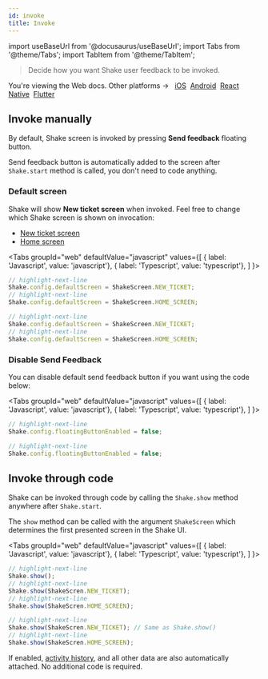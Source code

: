 ```yaml
---
id: invoke
title: Invoke
---
```


import useBaseUrl from '@docusaurus/useBaseUrl';
import Tabs from '@theme/Tabs';
import TabItem from '@theme/TabItem';

>Decide how you want Shake user feedback to be invoked.

<p class="p2 mt-40">You're viewing the Web docs. Other platforms → &nbsp;
<a href="/docs/ios/user-feedback/invoke/">iOS</a>&nbsp; 
<a href="/docs/android/user-feedback/invoke/">Android</a>&nbsp;
<a href="/docs/reactuser-feedback/invoke/">React Native</a>&nbsp;
<a href="/docs/flutter/user-feedback/invoke/">Flutter</a>&nbsp;  
</p>


## Invoke manually
By default, Shake screen is invoked by pressing **Send feedback** floating button.  

Send feedback button is automatically added to the screen after `Shake.start` method is called, 
you don't need to code anything.

### Default screen

Shake will show **New ticket screen** when invoked. Feel free to change which Shake screen is shown on invocation:
* [New ticket screen](/web/shake-ui#new-ticket)
* [Home screen](/web/shake-ui#home-screen)

<Tabs
groupId="web"
defaultValue="javascript"
values={[
{ label: 'Javascript', value: 'javascript'},
{ label: 'Typescript', value: 'typescript'},
]
}>

<TabItem value="javascript">

```javascript title="index.js"
// highlight-next-line
Shake.config.defaultScreen = ShakeScreen.NEW_TICKET;
// highlight-next-line
Shake.config.defaultScreen = ShakeScreen.HOME_SCREEN;
```

</TabItem>

<TabItem value="typescript">

```typescript title="index.ts"
// highlight-next-line
Shake.config.defaultScreen = ShakeScreen.NEW_TICKET;
// highlight-next-line
Shake.config.defaultScreen = ShakeScreen.HOME_SCREEN;
```

</TabItem>
</Tabs>

### Disable Send Feedback

You can disable default send feedback button if you want using the code below:

<Tabs
groupId="web"
defaultValue="javascript"
values={[
{ label: 'Javascript', value: 'javascript'},
{ label: 'Typescript', value: 'typescript'},
]
}>

<TabItem value="javascript">

```javascript title="index.js"
// highlight-next-line
Shake.config.floatingButtonEnabled = false;
```

</TabItem>

<TabItem value="typescript">

```typescript title="index.ts"
// highlight-next-line
Shake.config.floatingButtonEnabled = false;
```

</TabItem>
</Tabs>

## Invoke through code

Shake can be invoked through code by calling the `Shake.show` method anywhere after `Shake.start`.

The `show` method can be called with the argument `ShakeScreen` which determines the first presented screen in the Shake UI.

<Tabs
  groupId="web"
  defaultValue="javascript"
  values={[
    { label: 'Javascript', value: 'javascript'},
    { label: 'Typescript', value: 'typescript'},
  ]
}>

<TabItem value="javascript">

```javascript title="index.js"
// highlight-next-line
Shake.show();
// highlight-next-line
Shake.show(ShakeScren.NEW_TICKET);
// highlight-next-line
Shake.show(ShakeScren.HOME_SCREEN);
```

</TabItem>

<TabItem value="typescript">

```typescript title="index.ts"
// highlight-next-line
Shake.show(ShakeScren.NEW_TICKET); // Same as Shake.show()
// highlight-next-line
Shake.show(ShakeScren.HOME_SCREEN);
```

</TabItem>
</Tabs>

If enabled, [activity history](/web/configuration-and-data/activity-history), and all other data are also automatically attached. No additional code is required.
